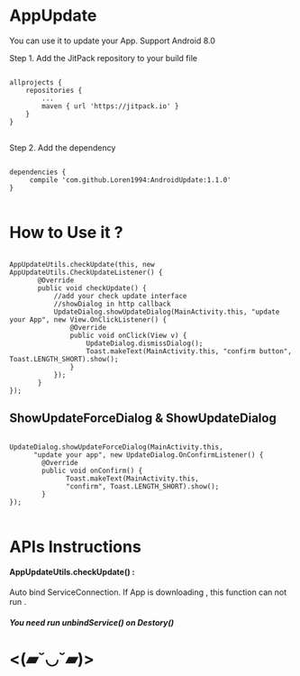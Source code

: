 # AppUpdate
You can use it to update your App. Support Android 8.0

Step 1. Add the JitPack repository to your build file 
<pre>
<code>
allprojects {
    repositories {
	    ...
	    maven { url 'https://jitpack.io' }
    }
}
</code>
</pre>
Step 2. Add the dependency
<pre>
<code>
dependencies {
     compile 'com.github.Loren1994:AndroidUpdate:1.1.0'
}
</code>
</pre>

# How to Use it ?
<pre><code>
AppUpdateUtils.checkUpdate(this, new AppUpdateUtils.CheckUpdateListener() {
       @Override
       public void checkUpdate() {
           //add your check update interface
           //showDialog in http callback
           UpdateDialog.showUpdateDialog(MainActivity.this, "update your App", new View.OnClickListener() {
               @Override
               public void onClick(View v) {
                   UpdateDialog.dismissDialog(); 
                   Toast.makeText(MainActivity.this, "confirm button", Toast.LENGTH_SHORT).show();
               }
           });
       }
});
</code></pre>

## ShowUpdateForceDialog &  ShowUpdateDialog
<pre>
<code>
UpdateDialog.showUpdateForceDialog(MainActivity.this, 
	  "update your app", new UpdateDialog.OnConfirmListener() {
        @Override
        public void onConfirm() {
              Toast.makeText(MainActivity.this, 
              "confirm", Toast.LENGTH_SHORT).show();
        }
});
</code>
</pre>

# APIs Instructions

#### AppUpdateUtils.checkUpdate() : 

Auto bind ServiceConnection. If App is downloading , this function can not run .

##### You need run unbindService() on Destory()


# <(▰˘◡˘▰)>


